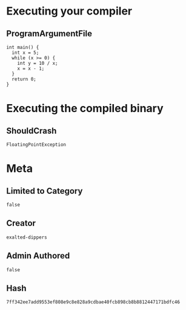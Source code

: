 # Executing your compiler

## ProgramArgumentFile

```
int main() {
  int x = 5;
  while (x >= 0) {
    int y = 10 / x; 
    x = x - 1;
  }
  return 0;
}

```

# Executing the compiled binary

## ShouldCrash

```
FloatingPointException
```

# Meta

## Limited to Category

```
false
```

## Creator

```
exalted-dippers
```

## Admin Authored

```
false
```

## Hash

```
7ff342ee7add9553ef808e9c8e828a9cdbae40fcb898cb8b8812447171bdfc46
```
